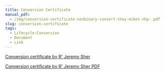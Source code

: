 ```yaml
---
title: Conversion Certificate
manual_pdf:
  - /img/conversion-certificate-nonbinary-convert-they-mibet-nhp-.pdf
slug: conversion-certificate
tags:
  - Lifecycle:Conversion
  - Document
  - Link
---
```

[Conversion certificate by R' Jeremy Sher](https://docs.google.com/document/d/1qzw0QH_RGCJ-IW85nkQDZgzN3Xg2d9T0vAZCEc92stE/edit?usp=sharing)

[Conversion certificate by R' Jeremy Sher PDF](/img/conversion-certificate-nonbinary-convert-they-mibet-nhp-.pdf)
